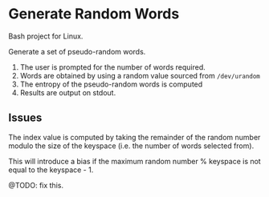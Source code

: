 # Generate Random Words
Bash project for Linux.

Generate a set of pseudo-random words.

1. The user is prompted for the number of words required.
2. Words are obtained by using a random value sourced from `/dev/urandom`
3. The entropy of the pseudo-random words is computed
4. Results are output on stdout.

Issues
------
The index value is computed by taking the remainder of the random number modulo the size of the keyspace (i.e. the number of words selected from).

This will introduce a bias if the maximum random number % keyspace is not equal to the keyspace - 1.


@TODO: fix this. 


[1]: ihttps://blog.webernetz.net/password-strengthentropy-characters-vs-words/
